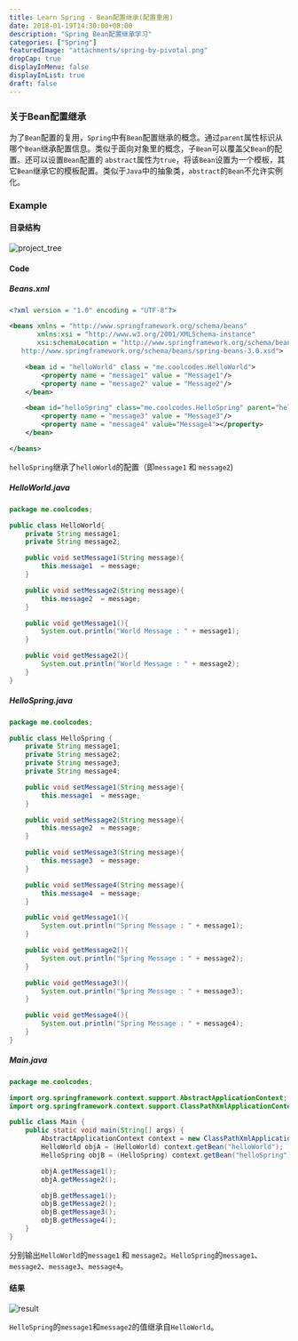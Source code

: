 ```yaml
---
title: Learn Spring - Bean配置继承(配置重用)
date: 2018-01-19T14:30:00+08:00
description: "Spring Bean配置继承学习"
categories: ["Spring"]
featuredImage: "attachments/spring-by-pivotal.png"
dropCap: true
displayInMenu: false
displayInList: true
draft: false
---
```


### 关于Bean配置继承

为了`Bean`配置的复用，`Spring`中有`Bean`配置继承的概念。通过`parent`属性标识从哪个`Bean`继承配置信息。类似于面向对象里的概念，子`Bean`可以覆盖父`Bean`的配置。还可以设置`Bean`配置的 `abstract`属性为`true`，将该`Bean`设置为一个模板，其它`Bean`继承它的模板配置。类似于`Java`中的抽象类，`abstract`的`Bean`不允许实例化。

<!--more-->

### Example

#### 目录结构

![project_tree](/attachments/Spring/BeanInheritance/project_tree.png)

#### Code

##### Beans.xml

```xml
<?xml version = "1.0" encoding = "UTF-8"?>

<beans xmlns = "http://www.springframework.org/schema/beans"
       xmlns:xsi = "http://www.w3.org/2001/XMLSchema-instance"
       xsi:schemaLocation = "http://www.springframework.org/schema/beans
   http://www.springframework.org/schema/beans/spring-beans-3.0.xsd">

    <bean id = "helloWorld" class = "me.coolcodes.HelloWorld">
        <property name = "message1" value = "Message1"/>
        <property name = "message2" value = "Message2"/>
    </bean>

    <bean id="helloSpring" class="me.coolcodes.HelloSpring" parent="helloWorld">
        <property name = "message3" value = "Message3"/>
        <property name = "message4" value="Message4"></property>
    </bean>

</beans>
```

`helloSpring`继承了`helloWorld`的配置（即`message1` 和 `message2`)

##### HelloWorld.java

```java
package me.coolcodes;

public class HelloWorld{
    private String message1;
    private String message2;

    public void setMessage1(String message){
        this.message1  = message;
    }

    public void setMessage2(String message){
        this.message2  = message;
    }

    public void getMessage1(){
        System.out.println("World Message : " + message1);
    }

    public void getMessage2(){
        System.out.println("World Message : " + message2);
    }
}
```

##### HelloSpring.java

```java
package me.coolcodes;

public class HelloSpring {
    private String message1;
    private String message2;
    private String message3;
    private String message4;

    public void setMessage1(String message){
        this.message1  = message;
    }

    public void setMessage2(String message){
        this.message2  = message;
    }

    public void setMessage3(String message){
        this.message3  = message;
    }

    public void setMessage4(String message){
        this.message4  = message;
    }

    public void getMessage1(){
        System.out.println("Spring Message : " + message1);
    }

    public void getMessage2(){
        System.out.println("Spring Message : " + message2);
    }

    public void getMessage3(){
        System.out.println("Spring Message : " + message3);
    }

    public void getMessage4(){
        System.out.println("Spring Message : " + message4);
    }
}
```

##### Main.java

```java
package me.coolcodes;

import org.springframework.context.support.AbstractApplicationContext;
import org.springframework.context.support.ClassPathXmlApplicationContext;

public class Main {
    public static void main(String[] args) {
        AbstractApplicationContext context = new ClassPathXmlApplicationContext("Beans.xml");
        HelloWorld objA = (HelloWorld) context.getBean("helloWorld");
        HelloSpring objB = (HelloSpring) context.getBean("helloSpring");

        objA.getMessage1();
        objA.getMessage2();

        objB.getMessage1();
        objB.getMessage2();
        objB.getMessage3();
        objB.getMessage4();
    }
}
```

分别输出`HelloWorld`的`message1` 和 `message2`。`HelloSpring`的`message1`、`message2`、`message3`、`message4`。

#### 结果

![result](/attachments/Spring/BeanInheritance/result.png)

`HelloSpring`的`message1`和`message2`的值继承自`HelloWorld`。
